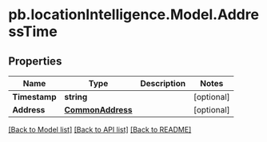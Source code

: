 # pb.locationIntelligence.Model.AddressTime
## Properties

Name | Type | Description | Notes
------------ | ------------- | ------------- | -------------
**Timestamp** | **string** |  | [optional] 
**Address** | [**CommonAddress**](CommonAddress.md) |  | [optional] 

[[Back to Model list]](../README.md#documentation-for-models) [[Back to API list]](../README.md#documentation-for-api-endpoints) [[Back to README]](../README.md)

